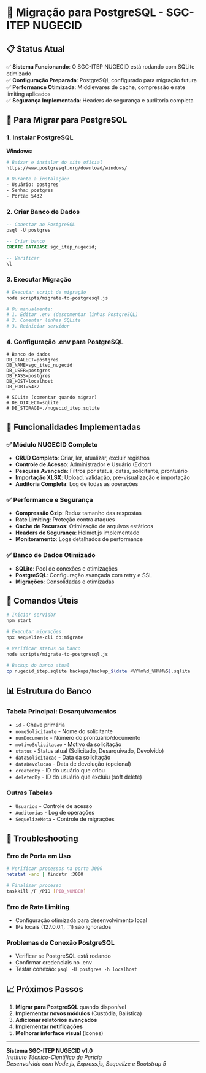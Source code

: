 # 🚀 Migração para PostgreSQL - SGC-ITEP NUGECID

## 📋 Status Atual

✅ **Sistema Funcionando**: O SGC-ITEP NUGECID está rodando com SQLite otimizado  
✅ **Configuração Preparada**: PostgreSQL configurado para migração futura  
✅ **Performance Otimizada**: Middlewares de cache, compressão e rate limiting aplicados  
✅ **Segurança Implementada**: Headers de segurança e auditoria completa  

## 🔄 Para Migrar para PostgreSQL

### 1. Instalar PostgreSQL

**Windows:**
```bash
# Baixar e instalar do site oficial
https://www.postgresql.org/download/windows/

# Durante a instalação:
- Usuário: postgres
- Senha: postgres
- Porta: 5432
```

### 2. Criar Banco de Dados

```sql
-- Conectar ao PostgreSQL
psql -U postgres

-- Criar banco
CREATE DATABASE sgc_itep_nugecid;

-- Verificar
\l
```

### 3. Executar Migração

```bash
# Executar script de migração
node scripts/migrate-to-postgresql.js

# Ou manualmente:
# 1. Editar .env (descomentar linhas PostgreSQL)
# 2. Comentar linhas SQLite
# 3. Reiniciar servidor
```

### 4. Configuração .env para PostgreSQL

```env
# Banco de dados
DB_DIALECT=postgres
DB_NAME=sgc_itep_nugecid
DB_USER=postgres
DB_PASS=postgres
DB_HOST=localhost
DB_PORT=5432

# SQLite (comentar quando migrar)
# DB_DIALECT=sqlite
# DB_STORAGE=./nugecid_itep.sqlite
```

## 🎯 Funcionalidades Implementadas

### ✅ Módulo NUGECID Completo
- **CRUD Completo**: Criar, ler, atualizar, excluir registros
- **Controle de Acesso**: Administrador e Usuário (Editor)
- **Pesquisa Avançada**: Filtros por status, datas, solicitante, prontuário
- **Importação XLSX**: Upload, validação, pré-visualização e importação
- **Auditoria Completa**: Log de todas as operações

### ✅ Performance e Segurança
- **Compressão Gzip**: Reduz tamanho das respostas
- **Rate Limiting**: Proteção contra ataques
- **Cache de Recursos**: Otimização de arquivos estáticos
- **Headers de Segurança**: Helmet.js implementado
- **Monitoramento**: Logs detalhados de performance

### ✅ Banco de Dados Otimizado
- **SQLite**: Pool de conexões e otimizações
- **PostgreSQL**: Configuração avançada com retry e SSL
- **Migrações**: Consolidadas e otimizadas

## 🔧 Comandos Úteis

```bash
# Iniciar servidor
npm start

# Executar migrações
npx sequelize-cli db:migrate

# Verificar status do banco
node scripts/migrate-to-postgresql.js

# Backup do banco atual
cp nugecid_itep.sqlite backups/backup_$(date +%Y%m%d_%H%M%S).sqlite
```

## 📊 Estrutura do Banco

### Tabela Principal: Desarquivamentos
- `id` - Chave primária
- `nomeSolicitante` - Nome do solicitante
- `numDocumento` - Número do prontuário/documento
- `motivoSolicitacao` - Motivo da solicitação
- `status` - Status atual (Solicitado, Desarquivado, Devolvido)
- `dataSolicitacao` - Data da solicitação
- `dataDevolucao` - Data de devolução (opcional)
- `createdBy` - ID do usuário que criou
- `deletedBy` - ID do usuário que excluiu (soft delete)

### Outras Tabelas
- `Usuarios` - Controle de acesso
- `Auditorias` - Log de operações
- `SequelizeMeta` - Controle de migrações

## 🚨 Troubleshooting

### Erro de Porta em Uso
```bash
# Verificar processos na porta 3000
netstat -ano | findstr :3000

# Finalizar processo
taskkill /F /PID [PID_NUMBER]
```

### Erro de Rate Limiting
- Configuração otimizada para desenvolvimento local
- IPs locais (127.0.0.1, ::1) são ignorados

### Problemas de Conexão PostgreSQL
- Verificar se PostgreSQL está rodando
- Confirmar credenciais no .env
- Testar conexão: `psql -U postgres -h localhost`

## 📈 Próximos Passos

1. **Migrar para PostgreSQL** quando disponível
2. **Implementar novos módulos** (Custódia, Balística)
3. **Adicionar relatórios avançados**
4. **Implementar notificações**
5. **Melhorar interface visual** (ícones)

---

**Sistema SGC-ITEP NUGECID v1.0**  
*Instituto Técnico-Científico de Perícia*  
*Desenvolvido com Node.js, Express.js, Sequelize e Bootstrap 5*